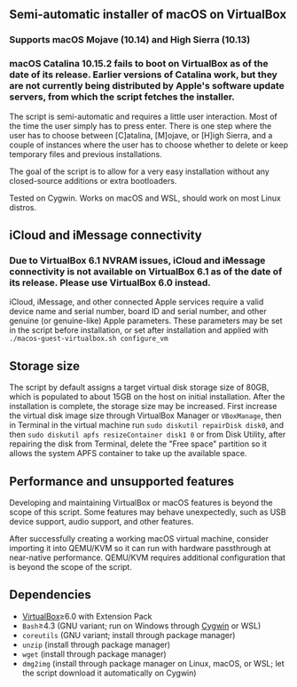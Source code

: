 ## Semi-automatic installer of macOS on VirtualBox

### Supports macOS Mojave (10.14) and High Sierra (10.13)
### macOS Catalina 10.15.2 fails to boot on VirtualBox as of the date of its release. Earlier versions of Catalina work, but they are not currently being distributed by Apple's software update servers, from which the script fetches the installer.

The script is semi-automatic and requires a little user interaction. Most of the time the user simply has to press enter. There is one step where the user has to choose between [C]atalina, [M]ojave, or [H]igh Sierra, and a couple of instances where the user has to choose whether to delete or keep temporary files and previous installations.

The goal of the script is to allow for a very easy installation without any closed-source additions or extra bootloaders.

Tested on Cygwin. Works on macOS and WSL, should work on most Linux distros.

## iCloud and iMessage connectivity
### Due to VirtualBox 6.1 NVRAM issues, iCloud and iMessage connectivity is not available on VirtualBox 6.1 as of the date of its release. Please use VirtualBox 6.0 instead.

iCloud, iMessage, and other connected Apple services require a valid device name and serial number, board ID and serial number, and other genuine (or genuine-like) Apple parameters. These parameters may be set in the script before installation, or set after installation and applied with `./macos-guest-virtualbox.sh configure_vm`

## Storage size

The script by default assigns a target virtual disk storage size of 80GB, which is populated to about 15GB on the host on initial installation. After the installation is complete, the storage size may be increased. First increase the virtual disk image size through VirtualBox Manager or `VBoxManage`, then in Terminal in the virtual machine run `sudo diskutil repairDisk disk0`, and then `sudo diskutil apfs resizeContainer disk1 0` or from Disk Utility, after repairing the disk from Terminal, delete the "Free space" partition so it allows the system APFS container to take up the available space.

## Performance and unsupported features

Developing and maintaining VirtualBox or macOS features is beyond the scope of this script. Some features may behave unexpectedly, such as USB device support, audio support, and other features.

After successfully creating a working macOS virtual machine, consider importing it into QEMU/KVM so it can run with hardware passthrough at near-native performance. QEMU/KVM requires additional configuration that is beyond the scope of  the script.

## Dependencies

* [VirtualBox](https://www.virtualbox.org/wiki/Downloads)≥6.0 with Extension Pack
* `Bash`≥4.3 (GNU variant; run on Windows through [Cygwin](https://cygwin.com/install.html) or WSL)
* `coreutils` (GNU variant; install through package manager)
* `unzip` (install through package manager)
* `wget` (install through package manager)
* `dmg2img` (install through package manager on Linux, macOS, or WSL; let the script download it automatically on Cygwin)
